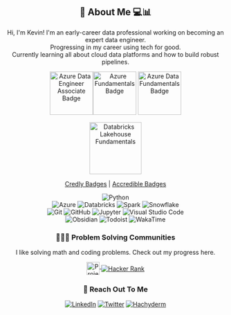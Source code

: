 <div align="center">  
  
## 👋 About Me  💻📊
Hi, I'm Kevin! I'm an early-career data professional working on becoming an expert data engineer.  
Progressing in my career using tech for good.  
Currently learning all about cloud data platforms and how to build robust pipelines.

<img alt="Azure Data Engineer Associate Badge" src="https://user-images.githubusercontent.com/7192837/208183308-555ec73a-09ce-489a-85a2-6924248a3762.png" height="100"><img alt="Azure Fundamentals Badge" src="https://user-images.githubusercontent.com/7192837/186530516-3ebb5aea-6468-49d4-b9a8-584be5caf5af.png" height="100"> <img alt="Azure Data Fundamentals Badge" src="https://user-images.githubusercontent.com/7192837/186531151-f816c162-fb9d-4b77-a73b-534e06a41f75.png" height="100"> 

<img alt="Databricks Lakehouse Fundamentals" src="https://user-images.githubusercontent.com/7192837/190263433-f339eaf2-2115-45b0-a431-c31687464141.png" width="120">

[Credly Badges](https://www.credly.com/users/kevin-weatherwalks) | [Accredible Badges](https://www.credential.net/profile/kweatherwalks/wallet)

![Python](https://img.shields.io/badge/Python-333333?logo=python)  
![Azure](https://img.shields.io/badge/Azure-333333?logo=microsoftazure&logoColor=0078D4)
![Databricks](https://img.shields.io/badge/Databricks-333333?logo=databricks)
![Spark](https://img.shields.io/badge/Spark-333333?logo=apachespark)
![Snowflake](https://img.shields.io/badge/Snowflake-333333?logo=snowflake)  
![Git](https://img.shields.io/badge/Git-333333?logo=git)
![GitHub](https://img.shields.io/badge/GitHub-333333?logo=github&logoColor=181717)
![Jupyter](https://img.shields.io/badge/Jupyter-333333?logo=jupyter)
![Visual Studio Code](https://img.shields.io/badge/Visual_Studio_Code-333333?logo=visual-studio-code&logoColor=007ACC)  
![Obsidian](https://img.shields.io/badge/Obsidian-333333?logo=obsidian&logoColor=483699)
![Todoist](https://img.shields.io/badge/Todoist-333333?logo=todoist)
![WakaTime](https://img.shields.io/badge/WakaTime-333333?logo=wakatime&logoColor=000000)


### 👨🏻‍💻 Problem Solving Communities
I like solving math and coding problems. Check out my progress here.

<a href="https://projecteuler.net/friends?my_friend_key=926090_Gplo8De0o4CU6u6W8H7LPNNb5WkEPFM4"><img align="middle" alt="Project Euler" src="https://projecteuler.net/profile/KWeatherwalks.png" height=30px>
<a href="https://www.hackerrank.com/kevin_weatherwal"><img align="middle" alt="Hacker Rank" src="https://img.shields.io/badge/Hacker_Rank-333333?logo=hackerrank"></a>

### 📳 Reach Out To Me
<a href="https://www.linkedin.com/in/kevin-weatherwalks/"><img alt="LinkedIn" src="https://img.shields.io/badge/LinkedIn-kevin--weatherwalks-blue?logo=linkedin"></a>
<a href="https://twitter.com/kweatherwalks"><img alt="Twitter" src="https://img.shields.io/badge/Twitter-@kweatherwalks-blue?logo=twitter"></a>
<a href="https://hachyderm.io/@KevinWeatherwalks"><img alt="Hachyderm" src="https://img.shields.io/badge/Hachyderm-@KevinWeatherwalks-blue?logo=mastodon"></a>
  </div>

